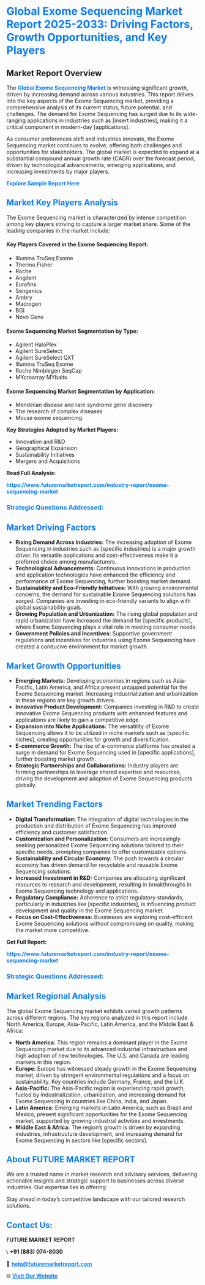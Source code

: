 <h1 style="color: #007BFF;">Global Exome Sequencing Market Report 2025-2033: Driving Factors, Growth Opportunities, and Key Players</h1>

<section id="overview">
<h2>Market Report Overview</h2>
<p>The <a href="https://www.futuremarketreport.com/industry-report/exome-sequencing-market" style="color: #007BFF; text-decoration: none;"><strong>Global Exome Sequencing Market</strong></a> is witnessing significant growth, driven by increasing demand across various industries. This report delves into the key aspects of the Exome Sequencing market, providing a comprehensive analysis of its current status, future potential, and challenges. The demand for Exome Sequencing has surged due to its wide-ranging applications in industries such as [insert industries], making it a critical component in modern-day [applications].</p>
<p>As consumer preferences shift and industries innovate, the Exome Sequencing market continues to evolve, offering both challenges and opportunities for stakeholders. The global market is expected to expand at a substantial compound annual growth rate (CAGR) over the forecast period, driven by technological advancements, emerging applications, and increasing investments by major players.</p>
</section>

<section id="overview">
<p><a href="https://www.futuremarketreport.com/request-sample/reportId=103916" style="color: #007BFF; text-decoration: none;"><strong>Explore Sample Report Here</strong></a></p>
</section>

<section id="key-players">
<h2 style="color: #007BFF;">Market Key Players Analysis</h2>
<p>The Exome Sequencing market is characterized by intense competition among key players striving to capture a larger market share. Some of the leading companies in the market include:</p>
<h4>Key Players Covered in the Exome Sequencing Report:</h4>
<ul><li>Illumina TruSeq Exome</li><li>Thermo Fisher</li><li>Roche</li><li>Angilent</li><li>Eurofins</li><li>Sengenics</li><li>Ambry</li><li>Macrogen</li><li>BGI</li><li>Novo Gene</li></ul>
<h4>Exome Sequencing Market Segmentation by Type:</h4>
<ul><li>Agilent HaloPlex</li><li>Agilent SureSelect</li><li>Agilent SureSelect QXT</li><li>Illumina TruSeq Exome</li><li>Roche Nimblegen SeqCap</li><li>MYcroarray MYbaits</li></ul>

<h4>Exome Sequencing Market Segmentation by Application:</h4>
<ul><li>Mendelian disease and rare syndrome gene discovery</li><li>The research of complex diseases</li><li>Mouse exome sequencing</li></ul>
<p><strong>Key Strategies Adopted by Market Players:</strong></p>
<ul>
<li>Innovation and R&D</li>
<li>Geographical Expansion</li>
<li>Sustainability Initiatives</li>
<li>Mergers and Acquisitions</li>
</ul>
</section>

<section>
<p><strong>Read Full Analysis: </strong></p><a href="https://www.futuremarketreport.com/industry-report/exome-sequencing-market" style="color: #007BFF; text-decoration: none;"><strong>https://www.futuremarketreport.com/industry-report/exome-sequencing-market</strong></a>
<h3 style="color: #007BFF;">Strategic Questions Addressed:</h3>
</section>

<section id="driving-factors">
<h2 style="color: #007BFF;">Market Driving Factors</h2>
<ul>
<li><strong>Rising Demand Across Industries:</strong> The increasing adoption of Exome Sequencing in industries such as [specific industries] is a major growth driver. Its versatile applications and cost-effectiveness make it a preferred choice among manufacturers.</li>
<li><strong>Technological Advancements:</strong> Continuous innovations in production and application technologies have enhanced the efficiency and performance of Exome Sequencing, further boosting market demand.</li>
<li><strong>Sustainability and Eco-Friendly Initiatives:</strong> With growing environmental concerns, the demand for sustainable Exome Sequencing solutions has surged. Companies are investing in eco-friendly variants to align with global sustainability goals.</li>
<li><strong>Growing Population and Urbanization:</strong> The rising global population and rapid urbanization have increased the demand for [specific products], where Exome Sequencing plays a vital role in meeting consumer needs.</li>
<li><strong>Government Policies and Incentives:</strong> Supportive government regulations and incentives for industries using Exome Sequencing have created a conducive environment for market growth.</li>
</ul>
</section>

<section id="growth-opportunities">
<h2 style="color: #007BFF;">Market Growth Opportunities</h2>
<ul>
<li><strong>Emerging Markets:</strong> Developing economies in regions such as Asia-Pacific, Latin America, and Africa present untapped potential for the Exome Sequencing market. Increasing industrialization and urbanization in these regions are key growth drivers.</li>
<li><strong>Innovative Product Development:</strong> Companies investing in R&D to create innovative Exome Sequencing products with enhanced features and applications are likely to gain a competitive edge.</li>
<li><strong>Expansion into Niche Applications:</strong> The versatility of Exome Sequencing allows it to be utilized in niche markets such as [specific niches], creating opportunities for growth and diversification.</li>
<li><strong>E-commerce Growth:</strong> The rise of e-commerce platforms has created a surge in demand for Exome Sequencing used in [specific applications], further boosting market growth.</li>
<li><strong>Strategic Partnerships and Collaborations:</strong> Industry players are forming partnerships to leverage shared expertise and resources, driving the development and adoption of Exome Sequencing products globally.</li>
</ul>
</section>

<section id="trending-factors">
<h2 style="color: #007BFF;">Market Trending Factors</h2>
<ul>
<li><strong>Digital Transformation:</strong> The integration of digital technologies in the production and distribution of Exome Sequencing has improved efficiency and customer satisfaction.</li>
<li><strong>Customization and Personalization:</strong> Consumers are increasingly seeking personalized Exome Sequencing solutions tailored to their specific needs, prompting companies to offer customizable options.</li>
<li><strong>Sustainability and Circular Economy:</strong> The push towards a circular economy has driven demand for recyclable and reusable Exome Sequencing solutions.</li>
<li><strong>Increased Investment in R&D:</strong> Companies are allocating significant resources to research and development, resulting in breakthroughs in Exome Sequencing technology and applications.</li>
<li><strong>Regulatory Compliance:</strong> Adherence to strict regulatory standards, particularly in industries like [specific industries], is influencing product development and quality in the Exome Sequencing market.</li>
<li><strong>Focus on Cost-Effectiveness:</strong> Businesses are exploring cost-efficient Exome Sequencing solutions without compromising on quality, making the market more competitive.</li>
</ul>
</section>

<section>
<p><strong>Get Full Report: </strong></p><a href="https://www.futuremarketreport.com/industry-report/exome-sequencing-market" style="color: #007BFF; text-decoration: none;"><strong>https://www.futuremarketreport.com/industry-report/exome-sequencing-market</strong></a>
<h3 style="color: #007BFF;">Strategic Questions Addressed:</h3>
</section>


<section id="regional-analysis">
<h2 style="color: #007BFF;">Market Regional Analysis</h2>
<p>The global Exome Sequencing market exhibits varied growth patterns across different regions. The key regions analyzed in this report include North America, Europe, Asia-Pacific, Latin America, and the Middle East & Africa:</p>
<ul>
<li><strong>North America:</strong> This region remains a dominant player in the Exome Sequencing market due to its advanced industrial infrastructure and high adoption of new technologies. The U.S. and Canada are leading markets in this region.</li>
<li><strong>Europe:</strong> Europe has witnessed steady growth in the Exome Sequencing market, driven by stringent environmental regulations and a focus on sustainability. Key countries include Germany, France, and the U.K.</li>
<li><strong>Asia-Pacific:</strong> The Asia-Pacific region is experiencing rapid growth, fueled by industrialization, urbanization, and increasing demand for Exome Sequencing in countries like China, India, and Japan.</li>
<li><strong>Latin America:</strong> Emerging markets in Latin America, such as Brazil and Mexico, present significant opportunities for the Exome Sequencing market, supported by growing industrial activities and investments.</li>
<li><strong>Middle East & Africa:</strong> The region’s growth is driven by expanding industries, infrastructure development, and increasing demand for Exome Sequencing in sectors like [specific sectors].</li>
</ul>
</section>

<footer>
<h2 style="color: #007BFF;">About FUTURE MARKET REPORT</h2>
<p>We are a trusted name in market research and advisory services, delivering actionable insights and strategic support to businesses across diverse industries. Our expertise lies in offering:</p>

<p>Stay ahead in today’s competitive landscape with our tailored research solutions.</p>

<h2 style="color: #007BFF;">Contact Us:</h2>
<p><strong>FUTURE MARKET REPORT</strong></p>
<p>📞 <strong>+91 (883) 074-8030</strong></p>
<p>📧 <strong><a href="mailto:help@futuremarketreport.com" style="color: #007BFF;">help@futuremarketreport.com</a></strong></p>
<p>🌐 <strong><a href="https://www.futuremarketreport.com/" style="color: #007BFF;">Visit Our Website</a></strong></p>
</footer>